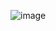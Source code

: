 ![image](https://github.com/mensahTribeWeb/search-bar-test/assets/103342287/7ae2a567-f94d-430b-b580-99e42758c806)
